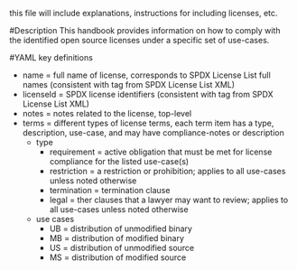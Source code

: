 this file will include explanations, instructions for including licenses, etc. 

#Description
  This handbook provides information on how to comply with the identified open source licenses under a specific set of use-cases.

#YAML key definitions
* name = full name of license, corresponds to SPDX License List full names (consistent with tag from SPDX License List XML) 
* licenseId = SPDX license identifiers (consistent with tag from SPDX License List XML) 
* notes = notes related to the license, top-level
* terms = different types of license terms, each term item has a type, description, use-case, and may have compliance-notes or description
  * type
    * requirement = active obligation that must be met for license compliance for the listed use-case(s)
    * restriction = a restriction or prohibition; applies to all use-cases unless noted otherwise
    * termination = termination clause 
    * legal = ther clauses that a lawyer may want to review; applies to all use-cases unless noted otherwise
  * use cases
    * UB = distribution of unmodified binary
    * MB = distribution of modified binary
    * US = distribution of unmodified source
    * MS = distribution of modified source
